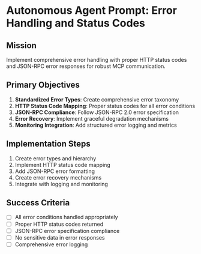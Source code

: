 # Autonomous Agent Prompt: Error Handling and Status Codes

## Mission
Implement comprehensive error handling with proper HTTP status codes and JSON-RPC error responses for robust MCP communication.

## Primary Objectives
1. **Standardized Error Types**: Create comprehensive error taxonomy
2. **HTTP Status Code Mapping**: Proper status codes for all error conditions  
3. **JSON-RPC Compliance**: Follow JSON-RPC 2.0 error specification
4. **Error Recovery**: Implement graceful degradation mechanisms
5. **Monitoring Integration**: Add structured error logging and metrics

## Implementation Steps
1. Create error types and hierarchy
2. Implement HTTP status code mapping
3. Add JSON-RPC error formatting
4. Create error recovery mechanisms
5. Integrate with logging and monitoring

## Success Criteria
- [ ] All error conditions handled appropriately
- [ ] Proper HTTP status codes returned
- [ ] JSON-RPC error specification compliance
- [ ] No sensitive data in error responses
- [ ] Comprehensive error logging